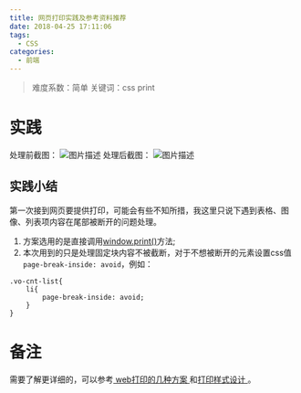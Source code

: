 ```yaml
---
title: 网页打印实践及参考资料推荐
date: 2018-04-25 17:11:06
tags:
  - CSS
categories:
  - 前端
---
```

>难度系数：简单
关键词：css print

# 实践
处理前截图：
![图片描述][1]
处理后截图：
![图片描述][2]
## 实践小结
第一次接到网页要提供打印，可能会有些不知所措，我这里只说下遇到表格、图像、列表项内容在尾部被断开的问题处理。
1. 方案选用的是直接调用[window.print()](https://developer.mozilla.org/en-US/docs/Web/API/Window/print)方法;
2. 本次用到的只是处理固定块内容不被截断，对于不想被断开的元素设置css值`page-break-inside: avoid`，例如：
```
.vo-cnt-list{
    li{
        page-break-inside: avoid;
    }
}
```
# 备注
需要了解更详细的，可以参考[ web打印的几种方案 ](https://blog.csdn.net/a89004088/article/details/78362915)和[打印样式设计 ](https://www.w3cplus.com/css/designing-for-print-with-css.html)。


  [1]: print1.jpg
  [2]: print2.jpg